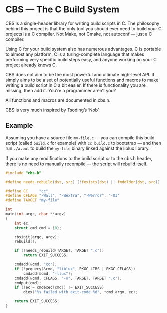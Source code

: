 # CBS — The C Build System

CBS is a single-header library for writing build scripts in C.  The
philosophy behind this project is that the only tool you should ever need
to build your C projects is a C compiler.  Not Make, not Cmake, not
autoconf — just a C compiler.

Using C for your build system also has numerous advantages.  C is
portable to almost any platform, C is a turing-complete language that
makes performing very specific build steps easy, and anyone working on
your C project already knows C.

CBS does not aim to be the most powerful and ultimate high-level API.  It
simply aims to be a set of potentially useful functions and macros to
make writing a build script in C a bit easier.  If there is functionality
you are missing, then add it.  You’re a programmer aren’t you?

All functions and macros are documented in cbs.h.

CBS is very much inspired by Tsoding’s ‘Nob’.


## Example

Assuming you have a source file `my-file.c` — you can compile this build
script (called `build.c` for example) with `cc build.c` to bootstrap —
and then run `./a.out` to build the `my-file` binary linked against the
liblux library.

If you make any modifications to the build script *or* to the cbs.h
header, there is no need to manually recompile — the script will rebuild
itself.

```c
#include "cbs.h"

#define needs_rebuild(dst, src) (!fexists(dst) || fmdolder(dst, src))

#define CC     "cc"
#define CFLAGS "-Wall", "-Wextra", "-Werror", "-O3"
#define TARGET "my-file"

int
main(int argc, char **argv)
{
	int ec;
	struct cmd cmd = {0};

	cbsinit(argc, argv);
	rebuild();

	if (!needs_rebuild(TARGET, TARGET ".c"))
		return EXIT_SUCCESS;

	cmdadd(&cmd, "cc");
	if (!pcquery(&cmd, "liblux", PKGC_LIBS | PKGC_CFLAGS))
		cmdadd(&cmd, "-llux");
	cmdadd(&cmd, CFLAGS, "-o", TARGET, TARGET ".c");
	cmdput(cmd);
	if ((ec = cmdexec(cmd)) != EXIT_SUCCESS)
		diex("%s failed with exit-code %d", *cmd.argv, ec);

	return EXIT_SUCCESS;
}
```
